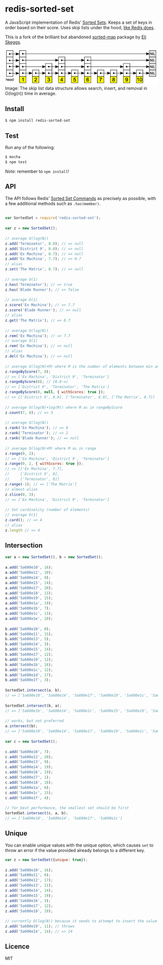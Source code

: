 # redis-sorted-set

A JavaScript implementation of Redis' [Sorted Sets](https://redis.io/commands#sorted_set). Keeps a set of keys in order based on their score. Uses skip lists under the hood, [like Redis does](http://stackoverflow.com/a/9626334/638546).

This is a fork of the brilliant but abandoned [sorted-map](https://www.npmjs.com/package/sorted-map) package by [Eli Skeggs](https://github.com/skeggse).

![A Skip List](/doc/skip-list.png?raw=true)
Image: The skip list data structure allows search, insert, and removal in O(log(n)) time in average.

## Install

```sh
$ npm install redis-sorted-set
```


## Test

Run any of the following:

```sh
$ mocha
$ npm test
```

_Note:_ remember to `npm install`!


## API

The API follows Redis' [Sorted Set Commands](https://redis.io/commands#sorted_set) as precisely as possible, with a few additional methods such as `.has(member)`.

```js

var SortedSet = require('redis-sorted-set');

var z = new SortedSet();

// average O(log(N))
z.add('Terminator', 8.0); // => null
z.add('District 9', 8.0); // => null
z.add('Ex Machina', 0.7); // => null
z.add('Ex Machina', 7.7); // => 0.7
// alias
z.set('The Matrix', 8.7); // => null

// average O(1)
z.has('Terminator'); // => true
z.has('Blade Runner'); // => false

// average O(1)
z.score('Ex Machina'); // => 7.7
z.score('Blade Runner'); // => null
// alias
z.get('The Matrix'); // => 8.7

// average O(log(N))
z.rem('Ex Machina'); // => 7.7
// average O(1)
z.rem('Ex Machina'); // => null
// alias
z.del('Ex Machina'); // => null

// average O(log(N)+M) where M is the number of elements between min and max
z.rangeByScore(7, 8);
// => ['Ex Machina', 'District 9', 'Terminator']
z.rangeByScore(8); // [8.0-∞)
// => ['District 9', 'Terminator', 'The Matrix']
z.rangeByScore(8, null, { withScores: true });
// => [['District 9', 8.0], ['Terminator', 8.0], ['The Matrix', 8.7]]

// average O(log(N)+log(M)) where M as in rangeByScore
z.count(7, 8); // => 3

// average O(log(N))
z.rank('Ex Machina'); // => 0
z.rank('Terminator'); // => 2
z.rank('Blade Runner'); // => null

// average O(log(N)+M) where M as in range
z.range(0, 2);
// => ['Ex Machina', 'District 9', 'Terminator']
z.range(0, 2, { withScores: true });
// => [['Ex Machina', 7.7],
//     ['District 9', 8],
//     ['Terminator', 8]]
z.range(-1); // => ['The Matrix']
// almost alias
z.slice(0, 3);
// => ['Ex Machina', 'District 9', 'Terminator']

// Set cardinality (number of elements)
// average O(1)
z.card(); // => 4
// alias
z.length // => 4

```


## Intersection

```js
var a = new SortedSet(), b = new SortedSet();

a.add('5a600e10', 16);
a.add('5a600e12', 10);
a.add('5a600e14', 9);
a.add('5a600e15', 14);
a.add('5a600e17', 20);
a.add('5a600e18', 13);
a.add('5a600e19', 15);
a.add('5a600e1a', 19);
a.add('5a600e1b', 7);
a.add('5a600e1c', 13);
a.add('5a600e1e', 10);

b.add('5a600e10', 0);
b.add('5a600e11', 15);
b.add('5a600e13', 5);
b.add('5a600e14', 3);
b.add('5a600e15', 14);
b.add('5a600e17', 12);
b.add('5a600e19', 12);
b.add('5a600e1b', 16);
b.add('5a600e1c', 12);
b.add('5a600e1d', 17);
b.add('5a600e1f', 3);

SortedSet.intersect(a, b);
// => ['5a600e10', '5a600e14', '5a600e17', '5a600e19', '5a600e1c', '5a600e15', '5a600e1b']

SortedSet.intersect(b, a);
// => ['5a600e1b', '5a600e14', '5a600e1c', '5a600e15', '5a600e19', '5a600e10', '5a600e17']

// works, but not preferred
a.intersect(b);
// => ['5a600e10', '5a600e14', '5a600e17', '5a600e19', '5a600e1c', '5a600e15', '5a600e1b']

var c = new SortedSet();

c.add('5a600e10', 7);
c.add('5a600e12', 20);
c.add('5a600e13', 9);
c.add('5a600e14', 19);
c.add('5a600e16', 19);
c.add('5a600e17', 1);
c.add('5a600e18', 18);
c.add('5a600e1a', 6);
c.add('5a600e1c', 15);
c.add('5a600e1f', 4);

// for best performance, the smallest set should be first
SortedSet.intersect(c, a, b);
// => ['5a600e10', '5a600e14', '5a600e17', '5a600e1c']
```


## Unique

You can enable unique values with the unique option, which causes `set` to throw an error if the value provided already belongs to a different key.

```js
var z = new SortedSet({unique: true});

z.add('5a600e10', 16);
z.add('5a600e11', 6);
z.add('5a600e12', 17);
z.add('5a600e13', 11);
z.add('5a600e14', 14);
z.add('5a600e15', 19);
z.add('5a600e16', 3);
z.add('5a600e17', 12);
z.add('5a600e18', 10);

// currently O(log(N)) because it needs to attempt to insert the value
z.add('5a600e19', 11); // throws
z.add('5a600e14', 14); // => 14
```


## Licence

MIT
